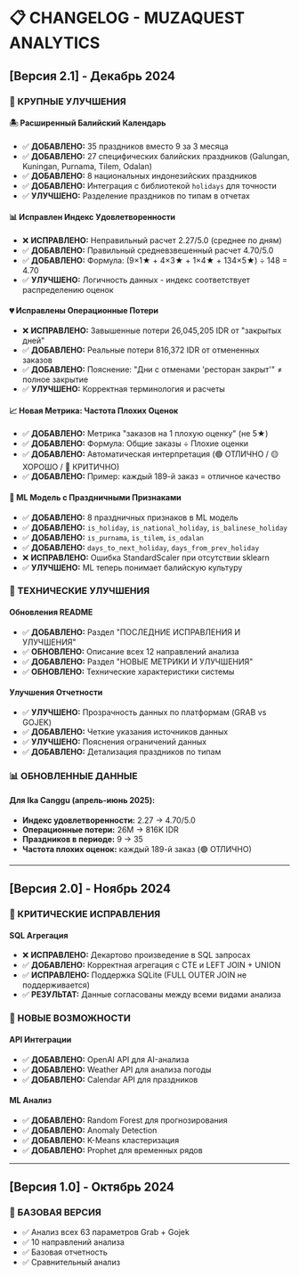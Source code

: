 # 📋 CHANGELOG - MUZAQUEST ANALYTICS

## [Версия 2.1] - Декабрь 2024

### 🎯 КРУПНЫЕ УЛУЧШЕНИЯ

#### 🏝️ Расширенный Балийский Календарь
- ✅ **ДОБАВЛЕНО:** 35 праздников вместо 9 за 3 месяца
- ✅ **ДОБАВЛЕНО:** 27 специфических балийских праздников (Galungan, Kuningan, Purnama, Tilem, Odalan)
- ✅ **ДОБАВЛЕНО:** 8 национальных индонезийских праздников
- ✅ **ДОБАВЛЕНО:** Интеграция с библиотекой `holidays` для точности
- ✅ **УЛУЧШЕНО:** Разделение праздников по типам в отчетах

#### 📊 Исправлен Индекс Удовлетворенности
- ❌ **ИСПРАВЛЕНО:** Неправильный расчет 2.27/5.0 (среднее по дням)
- ✅ **ДОБАВЛЕНО:** Правильный средневзвешенный расчет 4.70/5.0
- ✅ **ДОБАВЛЕНО:** Формула: (9×1★ + 4×3★ + 1×4★ + 134×5★) ÷ 148 = 4.70
- ✅ **УЛУЧШЕНО:** Логичность данных - индекс соответствует распределению оценок

#### 💔 Исправлены Операционные Потери
- ❌ **ИСПРАВЛЕНО:** Завышенные потери 26,045,205 IDR от "закрытых дней"
- ✅ **ДОБАВЛЕНО:** Реальные потери 816,372 IDR от отмененных заказов
- ✅ **ДОБАВЛЕНО:** Пояснение: "Дни с отменами 'ресторан закрыт'" ≠ полное закрытие
- ✅ **УЛУЧШЕНО:** Корректная терминология и расчеты

#### 📈 Новая Метрика: Частота Плохих Оценок
- ✅ **ДОБАВЛЕНО:** Метрика "заказов на 1 плохую оценку" (не 5★)
- ✅ **ДОБАВЛЕНО:** Формула: Общие заказы ÷ Плохие оценки
- ✅ **ДОБАВЛЕНО:** Автоматическая интерпретация (🟢 ОТЛИЧНО / 🟡 ХОРОШО / 🔴 КРИТИЧНО)
- ✅ **ДОБАВЛЕНО:** Пример: каждый 189-й заказ = отличное качество

#### 🤖 ML Модель с Праздничными Признаками
- ✅ **ДОБАВЛЕНО:** 8 праздничных признаков в ML модель
- ✅ **ДОБАВЛЕНО:** `is_holiday`, `is_national_holiday`, `is_balinese_holiday`
- ✅ **ДОБАВЛЕНО:** `is_purnama`, `is_tilem`, `is_odalan`
- ✅ **ДОБАВЛЕНО:** `days_to_next_holiday`, `days_from_prev_holiday`
- ❌ **ИСПРАВЛЕНО:** Ошибка StandardScaler при отсутствии sklearn
- ✅ **УЛУЧШЕНО:** ML теперь понимает балийскую культуру

### 🔧 ТЕХНИЧЕСКИЕ УЛУЧШЕНИЯ

#### Обновления README
- ✅ **ДОБАВЛЕНО:** Раздел "ПОСЛЕДНИЕ ИСПРАВЛЕНИЯ И УЛУЧШЕНИЯ"
- ✅ **ОБНОВЛЕНО:** Описание всех 12 направлений анализа
- ✅ **ДОБАВЛЕНО:** Раздел "НОВЫЕ МЕТРИКИ И УЛУЧШЕНИЯ"
- ✅ **ОБНОВЛЕНО:** Технические характеристики системы

#### Улучшения Отчетности
- ✅ **УЛУЧШЕНО:** Прозрачность данных по платформам (GRAB vs GOJEK)
- ✅ **ДОБАВЛЕНО:** Четкие указания источников данных
- ✅ **УЛУЧШЕНО:** Пояснения ограничений данных
- ✅ **ДОБАВЛЕНО:** Детализация праздников по типам

### 📊 ОБНОВЛЕННЫЕ ДАННЫЕ

#### Для Ika Canggu (апрель-июнь 2025):
- **Индекс удовлетворенности:** 2.27 → 4.70/5.0
- **Операционные потери:** 26M → 816K IDR
- **Праздников в периоде:** 9 → 35
- **Частота плохих оценок:** каждый 189-й заказ (🟢 ОТЛИЧНО)

---

## [Версия 2.0] - Ноябрь 2024

### 🔧 КРИТИЧЕСКИЕ ИСПРАВЛЕНИЯ

#### SQL Агрегация
- ❌ **ИСПРАВЛЕНО:** Декартово произведение в SQL запросах
- ✅ **ДОБАВЛЕНО:** Корректная агрегация с CTE и LEFT JOIN + UNION
- ✅ **ИСПРАВЛЕНО:** Поддержка SQLite (FULL OUTER JOIN не поддерживается)
- ✅ **РЕЗУЛЬТАТ:** Данные согласованы между всеми видами анализа

### 🚀 НОВЫЕ ВОЗМОЖНОСТИ

#### API Интеграции
- ✅ **ДОБАВЛЕНО:** OpenAI API для AI-анализа
- ✅ **ДОБАВЛЕНО:** Weather API для анализа погоды
- ✅ **ДОБАВЛЕНО:** Calendar API для праздников

#### ML Анализ
- ✅ **ДОБАВЛЕНО:** Random Forest для прогнозирования
- ✅ **ДОБАВЛЕНО:** Anomaly Detection
- ✅ **ДОБАВЛЕНО:** K-Means кластеризация
- ✅ **ДОБАВЛЕНО:** Prophet для временных рядов

---

## [Версия 1.0] - Октябрь 2024

### 🎯 БАЗОВАЯ ВЕРСИЯ
- ✅ Анализ всех 63 параметров Grab + Gojek
- ✅ 10 направлений анализа
- ✅ Базовая отчетность
- ✅ Сравнительный анализ